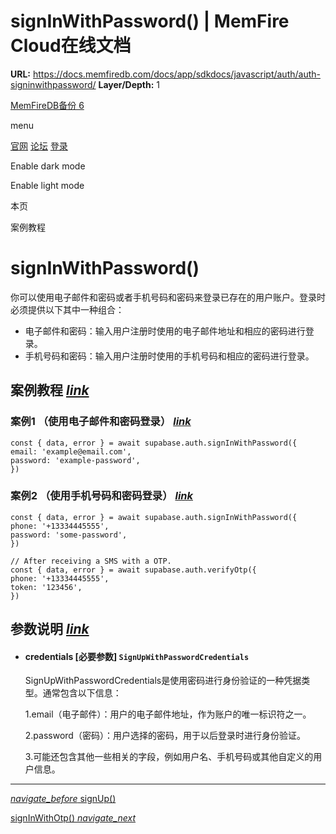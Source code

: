 # signInWithPassword() | MemFire Cloud在线文档

**URL:** https://docs.memfiredb.com/docs/app/sdkdocs/javascript/auth/auth-signinwithpassword/
**Layer/Depth:** 1

[MemFireDB备份 6](/)

menu

[官网](https://memfiredb.com/)
[论坛](https://community.memfiredb.com/)
[登录](https://cloud.memfiredb.com/auth/login)

Enable dark mode

Enable light mode

本页

案例教程

# signInWithPassword()

你可以使用电子邮件和密码或者手机号码和密码来登录已存在的用户账户。登录时必须提供以下其中一种组合：

* 电子邮件和密码：输入用户注册时使用的电子邮件地址和相应的密码进行登录。
* 手机号码和密码：输入用户注册时使用的手机号码和相应的密码进行登录。

## 案例教程 [*link*](#%e6%a1%88%e4%be%8b%e6%95%99%e7%a8%8b)

### 案例1 （使用电子邮件和密码登录） [*link*](#%e6%a1%88%e4%be%8b1-%e4%bd%bf%e7%94%a8%e7%94%b5%e5%ad%90%e9%82%ae%e4%bb%b6%e5%92%8c%e5%af%86%e7%a0%81%e7%99%bb%e5%bd%95)

```
const { data, error } = await supabase.auth.signInWithPassword({
email: 'example@email.com',
password: 'example-password',
})
```

### 案例2 （使用手机号码和密码登录） [*link*](#%e6%a1%88%e4%be%8b2-%e4%bd%bf%e7%94%a8%e6%89%8b%e6%9c%ba%e5%8f%b7%e7%a0%81%e5%92%8c%e5%af%86%e7%a0%81%e7%99%bb%e5%bd%95)

```
const { data, error } = await supabase.auth.signInWithPassword({
phone: '+13334445555',
password: 'some-password',
})

// After receiving a SMS with a OTP.
const { data, error } = await supabase.auth.verifyOtp({
phone: '+13334445555',
token: '123456',
})
```

## 参数说明 [*link*](#%e5%8f%82%e6%95%b0%e8%af%b4%e6%98%8e)

* #### credentials [必要参数] `SignUpWithPasswordCredentials`

  SignUpWithPasswordCredentials是使用密码进行身份验证的一种凭据类型。通常包含以下信息：

  1.email（电子邮件）：用户的电子邮件地址，作为账户的唯一标识符之一。

  2.password（密码）：用户选择的密码，用于以后登录时进行身份验证。

  3.可能还包含其他一些相关的字段，例如用户名、手机号码或其他自定义的用户信息。

---

[*navigate\_before* signUp()](/docs/app/sdkdocs/javascript/auth/auth-signup/)

[signInWithOtp() *navigate\_next*](/docs/app/sdkdocs/javascript/auth/auth-signinwithotp/)